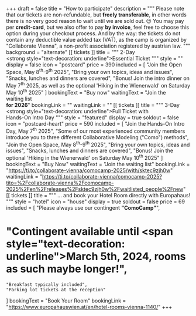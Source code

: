 +++
draft = false
title = "How to participate"
description = """
Please note that our tickets are non-refundable, but **freely transferable**, in other words there is no very good reason to wait until we are sold out. 😉 You may pay per **credit-card**, but we also offer to pay **by invoice**, feel free to choose this option during your checkout process. And by the way: the tickets do not contain any deductible value added tax (VAT), as the camp is organized by "Collaborate Vienna", a non-profit association registered by austrian law.
"""
background = "alternate"
[[ tickets ]]
title = """
    2-Day <br> <strong style=\"text-decoration: underline\">Essential</strong> Ticket
"""
style = ""
display = false
icon = "postcard"
price = 390
included = [
    "Join the Open Space, May 8<sup>th</sup>-9<sup>th</sup> 2025",
    "Bring your own topics, ideas and issues",
    "Snacks, lunches and dinners are covered",
    "Bonus! Join the intro dinner on May 7<sup>th</sup> 2025, as well as the optional 'Hiking in the Wienerwald' on Saturday May 10<sup>th</sup> 2025"
]
bookingText = "Buy now"
waitingText = "Join the <br/> waiting list <br/> <strong>for 2026</strong>"
bookingLink = ""
waitingLink = ""
[[ tickets ]]
title = """
    3-Day <br> <strong style=\"text-decoration: underline\">Full</strong> Ticket with <br> Hands-On Intro Day
"""
style = "featured"
display = true
soldout = false
icon = "postcard-heart"
price = 590
included = [
    "Join the Hands-On Intro Day, May 7<sup>th</sup> 2025",
    "Some of our most experienced community members introduce you to three different Collaborative Modeling (\"Como\") methods",
    "Join the Open Space, May 8<sup>th</sup>-9<sup>th</sup> 2025",
    "Bring your own topics, ideas and issues",
    "Snacks, lunches and dinners are covered",
    "Bonus! Join the optional 'Hiking in the Wienerwald' on Saturday May 10<sup>th</sup> 2025" 
]
bookingText = "Buy Now"
waitingText = "Join the waiting list"
bookingLink = "https://ti.to/collaborate-vienna/comocamp-2025/with/sktec9zjh0w"
waitingLink = "https://ti.to/collaborate-vienna/comocamp-2025?tito=%2Fcollaborate-vienna%2Fcomocamp-2025%2Fen%2Freleases%2Fsktec9zjh0w%2Fwaitlisted_people%2Fnew"
[[ tickets ]]
title = """
    ... and book your Hotel Room
    directly with Europahaus!
"""
style = "hotel"
icon = "house"
display = true
soldout = false
price = 69
included = [
    "Please always use our contingent <strong>\"ComoCamp\"</strong>",
 #   "Contingent available until <span style=\"text-decoration: underline\">March 5th, 2024</span>, rooms as such maybe longer!",
    "Breakfast typically included",
    "Parking lot tickets at the reception"
]
bookingText = "Book Your Room"
bookingLink = "https://www.europahauswien.at/en/hotel-rooms-vienna-1140/"
+++
